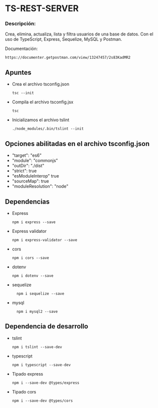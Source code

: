 # TS-REST-SERVER

### Descripción:
Crea, elimina, actualiza, lista y filtra usuarios de una base de datos. Con el uso de TypeScript, Express, Sequelize, MySQL y Postman.


Documentación:
```
https://documenter.getpostman.com/view/13247457/2s83KadMR2
```

## Apuntes
- Crea el archivo tsconfig.json
  ```
  tsc --init
  ```
- Compila el archivo tsconfig.jsx
  ```
  tsc
  ```
- Inicializamos el archivo tslint
  ```
  ./node_modules/.bin/tslint --init
  ```

## Opciones abilitadas en el archivo tsconfig.json
- "target": "es6"
- "module": "commonjs"
- "outDir": "./dist"
- "strict": true
- "esModuleInterop" true
- "sourceMap": true
- "moduleResolution": "node"

## Dependencias
- Express
  ```
  npm i express --save
  ```
- Express validator
  ```
  npm i express-validator --save
  ```
- cors
  ```
  npm i cors --save
  ```
- dotenv
  ```
  npm i dotenv --save
  ```
- sequelize
  ```
    npm i sequelize --save
  ```
- mysql
  ```
    npm i mysql2 --save
  ```


## Dependencia de desarrollo
- tslint
  ```
  npm i tslint --save-dev
  ```
- typescript
  ```
  npm i typescript --save-dev
  ```
- Tipado express
  ```
  npm i --save-dev @types/express
  ```
- Tipado cors
  ```
  npm i --save-dev @types/cors
  ```